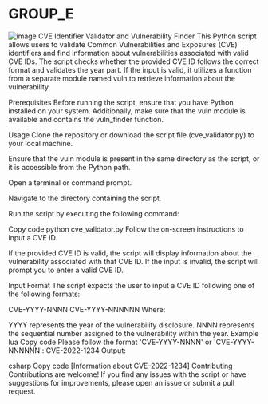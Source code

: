# GROUP_E
![image](https://github.com/Cavid370/GROUP_E/assets/147253759/533358dc-0f98-4b1f-91de-ec315baab204)
CVE Identifier Validator and Vulnerability Finder
This Python script allows users to validate Common Vulnerabilities and Exposures (CVE) identifiers and find information about vulnerabilities associated with valid CVE IDs. The script checks whether the provided CVE ID follows the correct format and validates the year part. If the input is valid, it utilizes a function from a separate module named vuln to retrieve information about the vulnerability.

Prerequisites
Before running the script, ensure that you have Python installed on your system. Additionally, make sure that the vuln module is available and contains the vuln_finder function.

Usage
Clone the repository or download the script file (cve_validator.py) to your local machine.

Ensure that the vuln module is present in the same directory as the script, or it is accessible from the Python path.

Open a terminal or command prompt.

Navigate to the directory containing the script.

Run the script by executing the following command:

Copy code
python cve_validator.py
Follow the on-screen instructions to input a CVE ID.

If the provided CVE ID is valid, the script will display information about the vulnerability associated with that CVE ID. If the input is invalid, the script will prompt you to enter a valid CVE ID.

Input Format
The script expects the user to input a CVE ID following one of the following formats:

CVE-YYYY-NNNN
CVE-YYYY-NNNNNN
Where:

YYYY represents the year of the vulnerability disclosure.
NNNN represents the sequential number assigned to the vulnerability within the year.
Example
lua
Copy code
Please follow the format 'CVE-YYYY-NNNN' or 'CVE-YYYY-NNNNNN': CVE-2022-1234
Output:

csharp
Copy code
[Information about CVE-2022-1234]
Contributing
Contributions are welcome! If you find any issues with the script or have suggestions for improvements, please open an issue or submit a pull request.

